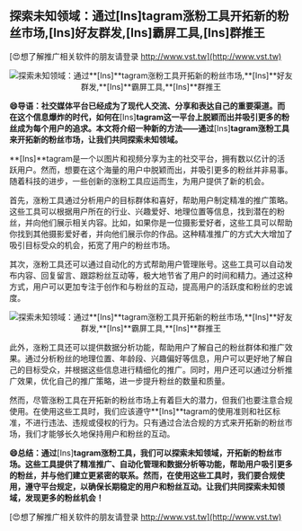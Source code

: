 ## **探索未知领域：通过**[Ins]**tagram涨粉工具开拓新的粉丝市场,**[Ins]**好友群发,**[Ins]**霸屏工具,**[Ins]**群推王**

[😍想了解推广相关软件的朋友请登录 http://www.vst.tw](http://www.vst.tw)

 <center><img src="https://vst.tw/MP4/tuiguang/png/2.png" alt="探索未知领域：通过**[Ins]**tagram涨粉工具开拓新的粉丝市场,**[Ins]**好友群发,**[Ins]**霸屏工具,**[Ins]**群推王"></center>

**😄导语：社交媒体平台已经成为了现代人交流、分享和表达自己的重要渠道。而在这个信息爆炸的时代，如何在**[Ins]**tagram这一平台上脱颖而出并吸引更多的粉丝成为每个用户的追求。本文将介绍一种新的方法——通过**[Ins]**tagram涨粉工具来开拓新的粉丝市场，让我们共同探索未知领域。**

**[Ins]**tagram是一个以图片和视频分享为主的社交平台，拥有数以亿计的活跃用户。然而，想要在这个海量的用户中脱颖而出，并吸引更多的粉丝并非易事。随着科技的进步，一些创新的涨粉工具应运而生，为用户提供了新的机会。

首先，涨粉工具通过分析用户的目标群体和喜好，帮助用户制定精准的推广策略。这些工具可以根据用户所在的行业、兴趣爱好、地理位置等信息，找到潜在的粉丝，并向他们展示相关内容。比如，如果你是一位摄影爱好者，这些工具可以帮助你找到其他摄影爱好者，并向他们展示你的作品。这种精准推广的方式大大增加了吸引目标受众的机会，拓宽了用户的粉丝市场。

其次，涨粉工具还可以通过自动化的方式帮助用户管理账号。这些工具可以自动发布内容、回复留言、跟踪粉丝互动等，极大地节省了用户的时间和精力。通过这种方式，用户可以更加专注于创作和与粉丝的互动，提高用户的活跃度和粉丝的忠诚度。

 <center><img src="https://vst.tw/MP4/tuiguang/png/6.png" alt="探索未知领域：通过**[Ins]**tagram涨粉工具开拓新的粉丝市场,**[Ins]**好友群发,**[Ins]**霸屏工具,**[Ins]**群推王"></center>

此外，涨粉工具还可以提供数据分析功能，帮助用户了解自己的粉丝群体和推广效果。通过分析粉丝的地理位置、年龄段、兴趣偏好等信息，用户可以更好地了解自己的目标受众，并根据这些信息进行精细化的推广。同时，用户还可以通过分析推广效果，优化自己的推广策略，进一步提升粉丝的数量和质量。

然而，尽管涨粉工具在开拓新的粉丝市场上有着巨大的潜力，但我们也要注意合规使用。在使用这些工具时，我们应该遵守**[Ins]**tagram的使用准则和社区标准，不进行违法、违规或侵权的行为。只有通过合法合规的方式来开拓新的粉丝市场，我们才能够长久地保持用户和粉丝的互动。

**😄总结：通过**[Ins]**tagram涨粉工具，我们可以探索未知领域，开拓新的粉丝市场。这些工具提供了精准推广、自动化管理和数据分析等功能，帮助用户吸引更多的粉丝，并与他们建立更紧密的联系。然而，在使用这些工具时，我们要合规使用，遵守平台规定，以确保长期稳定的用户和粉丝互动。让我们共同探索未知领域，发现更多的粉丝机会！**

[😍想了解推广相关软件的朋友请登录 http://www.vst.tw](http://www.vst.tw)



